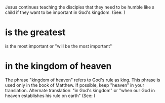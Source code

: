 Jesus continues teaching the disciples that they need to be humble like a child if they want to be important in God's kingdom. (See: )

# is the greatest
is the most important or "will be the most important"

# in the kingdom of heaven
The phrase "kingdom of heaven" refers to God's rule as king. This phrase is used only in the book of Matthew. If possible, keep "heaven" in your translation. Alternate translation: "in God's kingdom" or "when our God in heaven establishes his rule on earth" (See: )